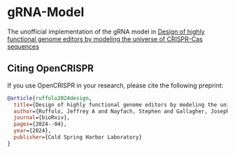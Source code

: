 # gRNA-Model
The unofficial implementation of the gRNA model in [Design of highly functional genome editors by modeling the universe of CRISPR-Cas sequences](https://www.biorxiv.org/content/10.1101/2024.04.22.590591v1)


## Citing OpenCRISPR

If you use OpenCRISPR in your research, please cite the following preprint:

```bibtex
@article{ruffolo2024design,
  title={Design of highly functional genome editors by modeling the universe of CRISPR-Cas sequences},
  author={Ruffolo, Jeffrey A and Nayfach, Stephen and Gallagher, Joseph and Bhatnagar, Aadyot and Beazer, Joel and Hussain, Riffat and Russ, Jordan and Yip, Jennifer and Hill, Emily and Pacesa, Martin and others},
  journal={bioRxiv},
  pages={2024--04},
  year={2024},
  publisher={Cold Spring Harbor Laboratory}
}
```
